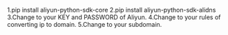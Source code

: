 1.pip install aliyun-python-sdk-core
2.pip install aliyun-python-sdk-alidns
3.Change to your KEY and PASSWORD of Aliyun. 
4.Change to your rules of converting ip to domain.
5.Change to your subdomain.
